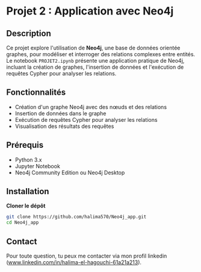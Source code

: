 # Projet 2 : Application avec Neo4j

## Description

Ce projet explore l'utilisation de **Neo4j**, une base de données orientée graphes, pour modéliser et interroger des relations complexes entre entités. Le notebook `PROJET2.ipynb` présente une application pratique de Neo4j, incluant la création de graphes, l'insertion de données et l'exécution de requêtes Cypher pour analyser les relations.

## Fonctionnalités

- Création d'un graphe Neo4j avec des nœuds et des relations
- Insertion de données dans le graphe
- Exécution de requêtes Cypher pour analyser les relations
- Visualisation des résultats des requêtes

## Prérequis

- Python 3.x
- Jupyter Notebook
- Neo4j Community Edition ou Neo4j Desktop

## Installation

**Cloner le dépôt**

   ```bash
   git clone https://github.com/halima570/Neo4j_app.git
   cd Neo4j_app
```
## Contact

Pour toute question, tu peux me contacter via mon profil linkedin (www.linkedin.com/in/halima-el-hagouchi-61a21a213).
